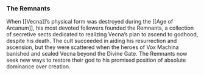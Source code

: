 ### The Remnants
When [[Vecna]]’s physical form was destroyed during the [[Age of Arcanum]], his most devoted followers founded the Remnants, a collection of secretive sects dedicated to realizing Vecna’s plan to ascend to godhood, despite his death. The cult succeeded in aiding his resurrection and ascension, but they were scattered when the heroes of Vox Machina banished and sealed Vecna beyond the Divine Gate. The Remnants now seek new ways to restore their god to his promised position of absolute dominance over creation.